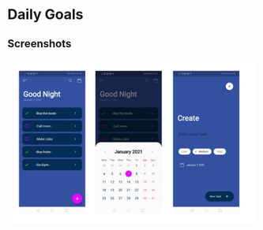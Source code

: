 # Daily Goals

## Screenshots

![home-page](https://github.com/JordiiVidal/daily-goals-flutter/blob/master/screenshot/background.png)
